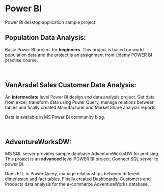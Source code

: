 # <h1>Power BI </h1>
Power BI desktop application sample project.  

<h2><b>Population Data Analysis:</b></h2> 
<p>Basic Power BI project for <b>beginners.</b> This project is based on world population data and the project is an assignment from Udemy POWER BI practise course.</p></br>

<h2><b>VanArsdel Sales Customer Data Analysis:</b></h2>
<p>An <b>intermediate</b> level Power BI design and data analysis project. Get data from excel, transform data using Power Query, manage relations between tables and finally created Manufacturer and Market Share analysis reports.</p>
</p>Data is available in MS Power BI community blog.</p></br>

<h2><b>AdventureWorksDW:</b></h2>
<p>MS SQL server provides sample database AdventureWorksDW for prctising. This project is an <b>advanced</b> level POWER BI project. Connect SQL server to power BI.</p>
Does ETL in Power Query, manage relationships between different dimenssion and fact tables. Finally created Dashboards, Customers and Products data analysis for the e-commerce AdventureWorks database.</p>
  
